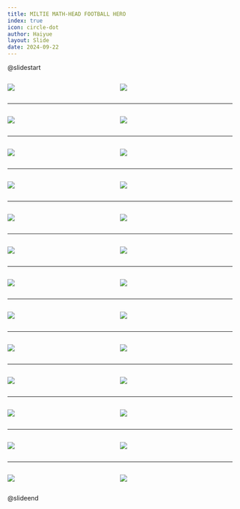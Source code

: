 ```yaml
---
title: MILTIE MATH-HEAD FOOTBALL HERO
index: true
icon: circle-dot
author: Haiyue
layout: Slide
date: 2024-09-22
---
```

 
@slidestart

<div style="display:flex">
<div style="flex:1">

![](https://raw.githubusercontent.com/yclord/reading/refs/heads/master/english/Level-Y/MILTIE%20MATH-HEAD%20FOOTBALL%20HERO/001.webp)
</div>
<div style="flex:1">

![](https://raw.githubusercontent.com/yclord/reading/refs/heads/master/english/Level-Y/MILTIE%20MATH-HEAD%20FOOTBALL%20HERO/002.webp)
</div>
</div>

---

<div style="display:flex">
<div style="flex:1">

![](https://raw.githubusercontent.com/yclord/reading/refs/heads/master/english/Level-Y/MILTIE%20MATH-HEAD%20FOOTBALL%20HERO/003.webp)
</div>
<div style="flex:1">

![](https://raw.githubusercontent.com/yclord/reading/refs/heads/master/english/Level-Y/MILTIE%20MATH-HEAD%20FOOTBALL%20HERO/004.webp)
</div>
</div>

---

<div style="display:flex">
<div style="flex:1">

![](https://raw.githubusercontent.com/yclord/reading/refs/heads/master/english/Level-Y/MILTIE%20MATH-HEAD%20FOOTBALL%20HERO/005.webp)
</div>
<div style="flex:1">

![](https://raw.githubusercontent.com/yclord/reading/refs/heads/master/english/Level-Y/MILTIE%20MATH-HEAD%20FOOTBALL%20HERO/006.webp)
</div>
</div>

---

<div style="display:flex">
<div style="flex:1">

![](https://raw.githubusercontent.com/yclord/reading/refs/heads/master/english/Level-Y/MILTIE%20MATH-HEAD%20FOOTBALL%20HERO/007.webp)
</div>
<div style="flex:1">

![](https://raw.githubusercontent.com/yclord/reading/refs/heads/master/english/Level-Y/MILTIE%20MATH-HEAD%20FOOTBALL%20HERO/008.webp)
</div>
</div>

---

<div style="display:flex">
<div style="flex:1">

![](https://raw.githubusercontent.com/yclord/reading/refs/heads/master/english/Level-Y/MILTIE%20MATH-HEAD%20FOOTBALL%20HERO/009.webp)
</div>
<div style="flex:1">

![](https://raw.githubusercontent.com/yclord/reading/refs/heads/master/english/Level-Y/MILTIE%20MATH-HEAD%20FOOTBALL%20HERO/010.webp)
</div>
</div>

---

<div style="display:flex">
<div style="flex:1">

![](https://raw.githubusercontent.com/yclord/reading/refs/heads/master/english/Level-Y/MILTIE%20MATH-HEAD%20FOOTBALL%20HERO/011.webp)
</div>
<div style="flex:1">

![](https://raw.githubusercontent.com/yclord/reading/refs/heads/master/english/Level-Y/MILTIE%20MATH-HEAD%20FOOTBALL%20HERO/012.webp)
</div>
</div>

---

<div style="display:flex">
<div style="flex:1">

![](https://raw.githubusercontent.com/yclord/reading/refs/heads/master/english/Level-Y/MILTIE%20MATH-HEAD%20FOOTBALL%20HERO/013.webp)
</div>
<div style="flex:1">

![](https://raw.githubusercontent.com/yclord/reading/refs/heads/master/english/Level-Y/MILTIE%20MATH-HEAD%20FOOTBALL%20HERO/014.webp)
</div>
</div>

---

<div style="display:flex">
<div style="flex:1">

![](https://raw.githubusercontent.com/yclord/reading/refs/heads/master/english/Level-Y/MILTIE%20MATH-HEAD%20FOOTBALL%20HERO/015.webp)
</div>
<div style="flex:1">

![](https://raw.githubusercontent.com/yclord/reading/refs/heads/master/english/Level-Y/MILTIE%20MATH-HEAD%20FOOTBALL%20HERO/016.webp)
</div>
</div>

---

<div style="display:flex">
<div style="flex:1">

![](https://raw.githubusercontent.com/yclord/reading/refs/heads/master/english/Level-Y/MILTIE%20MATH-HEAD%20FOOTBALL%20HERO/017.webp)
</div>
<div style="flex:1">

![](https://raw.githubusercontent.com/yclord/reading/refs/heads/master/english/Level-Y/MILTIE%20MATH-HEAD%20FOOTBALL%20HERO/018.webp)
</div>
</div>

---

<div style="display:flex">
<div style="flex:1">

![](https://raw.githubusercontent.com/yclord/reading/refs/heads/master/english/Level-Y/MILTIE%20MATH-HEAD%20FOOTBALL%20HERO/019.webp)
</div>
<div style="flex:1">

![](https://raw.githubusercontent.com/yclord/reading/refs/heads/master/english/Level-Y/MILTIE%20MATH-HEAD%20FOOTBALL%20HERO/020.webp)
</div>
</div>

---

<div style="display:flex">
<div style="flex:1">

![](https://raw.githubusercontent.com/yclord/reading/refs/heads/master/english/Level-Y/MILTIE%20MATH-HEAD%20FOOTBALL%20HERO/021.webp)
</div>
<div style="flex:1">

![](https://raw.githubusercontent.com/yclord/reading/refs/heads/master/english/Level-Y/MILTIE%20MATH-HEAD%20FOOTBALL%20HERO/022.webp)
</div>
</div>

---

<div style="display:flex">
<div style="flex:1">

![](https://raw.githubusercontent.com/yclord/reading/refs/heads/master/english/Level-Y/MILTIE%20MATH-HEAD%20FOOTBALL%20HERO/023.webp)
</div>
<div style="flex:1">

![](https://raw.githubusercontent.com/yclord/reading/refs/heads/master/english/Level-Y/MILTIE%20MATH-HEAD%20FOOTBALL%20HERO/024.webp)
</div>
</div>

---

<div style="display:flex">
<div style="flex:1">

![](https://raw.githubusercontent.com/yclord/reading/refs/heads/master/english/Level-Y/MILTIE%20MATH-HEAD%20FOOTBALL%20HERO/025.webp)
</div>
<div style="flex:1">

![](https://raw.githubusercontent.com/yclord/reading/refs/heads/master/english/Level-Y/MILTIE%20MATH-HEAD%20FOOTBALL%20HERO/026.webp)
</div>
</div>

@slideend